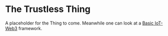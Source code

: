# The Trustless Thing
A placeholder for the Thing to come.
Meanwhile one can look at a [Basic IoT-Web3](https://github.com/TordWessman/r2web3) framework.
